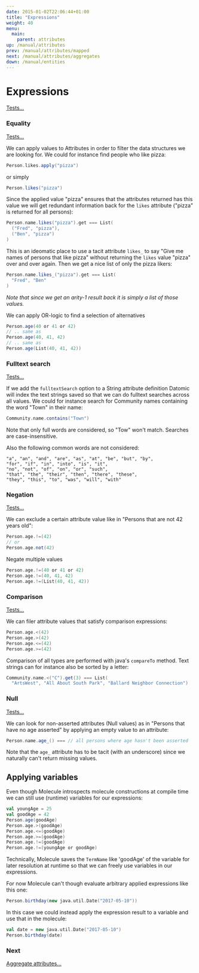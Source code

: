 ```yaml
---
date: 2015-01-02T22:06:44+01:00
title: "Expressions"
weight: 40
menu:
  main:
    parent: attributes
up: /manual/attributes
prev: /manual/attributes/mapped
next: /manual/attributes/aggregates
down: /manual/entities
---
```


# Expressions

[Tests...](https://github.com/scalamolecule/molecule/tree/master/coretests/src/test/scala/molecule/coretests/expression)

### Equality

[Tests...](https://github.com/scalamolecule/molecule/blob/master/coretests/src/test/scala/molecule/coretests/equality)

We can apply values to Attributes in order to filter the data structures we are looking for. We could for instance find people who like pizza:

```scala
Person.likes.apply("pizza")
```
or simply

```scala
Person.likes("pizza")
```

Since the applied value "pizza" ensures that the attributes returned has this value we will get redundant information back for the `likes` 
attribute ("pizza" is returned for all persons):

```scala
Person.name.likes("pizza").get === List(
  ("Fred", "pizza"),
  ("Ben", "pizza")
)
```
This is an ideomatic place to use a tacit attribute `likes_` to say "Give me names of persons that like pizza" without returning the `likes` value "pizza"
over and over again. Then we get a nice list of only the pizza likers:
```scala
Person.name.likes_("pizza").get === List(
  "Fred", "Ben"
)
```
_Note that since we get an arity-1 result back it is simply a list of those values._

We can apply OR-logic to find a selection of alternatives

```scala
Person.age(40 or 41 or 42)
// .. same as
Person.age(40, 41, 42)
// .. same as
Person.age(List(40, 41, 42))
```


### Fulltext search

[Tests...](https://github.com/scalamolecule/molecule/blob/master/coretests/src/test/scala/molecule/coretests/expression/FulltextSearch.scala)


If we add the `fulltextSearch` option to a String attribute definition Datomic will index the text strings saved so that we can do
fulltext searches across all values. We could for instance search for Community names containing the word "Town" in their name:
```scala
Community.name.contains("Town")
```
Note that only full words are considered, so "Tow" won't match. Searches are case-insensitive.

Also the following common words are not considered:

```
"a", "an", "and", "are", "as", "at", "be", "but", "by",
"for", "if", "in", "into", "is", "it",
"no", "not", "of", "on", "or", "such",
"that", "the", "their", "then", "there", "these",
"they", "this", "to", "was", "will", "with"
```



### Negation

[Tests...](https://github.com/scalamolecule/molecule/blob/master/coretests/src/test/scala/molecule/coretests/expression/Negation.scala)

We can exclude a certain attribute value like in "Persons that are not 42 years old":

```scala
Person.age.!=(42)
// or
Person.age.not(42)
```

Negate multiple values

```scala
Person.age.!=(40 or 41 or 42)
Person.age.!=(40, 41, 42)
Person.age.!=(List(40, 41, 42))
```


### Comparison

[Tests...](https://github.com/scalamolecule/molecule/blob/master/coretests/src/test/scala/molecule/coretests/expression/Comparison.scala)

We can filer attribute values that satisfy comparison expressions:
```scala
Person.age.<(42)
Person.age.>(42)
Person.age.<=(42)
Person.age.>=(42)
```
Comparison of all types are performed with java's `compareTo` method. Text strings can for instance also be sorted by a letter:
```scala
Community.name.<("C").get(3) === List(
  "ArtsWest", "All About South Park", "Ballard Neighbor Connection")
```

### Null

[Tests...](https://github.com/scalamolecule/molecule/blob/master/coretests/src/test/scala/molecule/coretests/expression/Null.scala)

We can look for non-asserted attributes (Null values) as in "Persons that have no age asserted" by applying an empty value to an attribute:
```scala
Person.name.age_() === // all persons where age hasn't been asserted
```
Note that the `age_` attribute has to be tacit (with an underscore) since we naturally can't return missing values.



## Applying variables

Even though Molecule introspects molecule constructions at compile time we can still use (runtime) variables for our expressions:

```scala
val youngAge = 25
val goodAge = 42
Person.age(goodAge)
Person.age.>(goodAge)
Person.age.<=(goodAge)
Person.age.>=(goodAge)
Person.age.!=(goodAge)
Person.age.!=(youngAge or goodAge)
```

Technically, Molecule saves the `TermName` like 'goodAge' of the variable for later resolution at runtime so that we can 
freely use variables in our expressions.

For now Molecule can't though evaluate arbitrary applied expressions like this one: 

```scala
Person.birthday(new java.util.Date("2017-05-10"))
```
In this case we could instead apply the expression result to a variable and use that in the molecule:

```scala
val date = new java.util.Date("2017-05-10")
Person.birthday(date)
```



### Next

[Aggregate attributes...](/manual/attributes/aggregates)